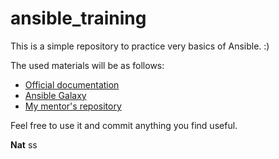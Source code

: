 # ansible_training

This is a simple repository to practice very basics of Ansible. :)

The used materials will be as follows:

- [Official documentation](https://docs.ansible.com/)
- [Ansible Galaxy](https://galaxy.ansible.com/ui/standalone/roles/TychoBrouwer/lighttpd/documentation/)
- [My mentor's repository](https://github.com/pawelpiwosz/AnsibleFirstSteps)

Feel free to use it and commit anything you find useful.

**Nat**
ss